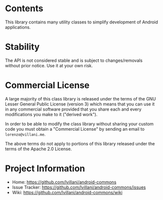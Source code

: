 Contents
========

This library contains many utility classes to simplify development of Android
applications.




Stability
=========

The API is not considered stable and is subject to changes/removals without
prior notice. Use it at your own risk.




Commercial License
==================

A large majority of this class library is released under the terms of the GNU
Lesser General Public License (version 3) which means that you can use it in any
commercial software provided that you share each and every modifications you
make to it ("derived work").

In order to be able to modify the class library without sharing your custom code
you must obtain a "Commercial License" by sending an email to
`lorenzo@villani.me`.

The above terms do not apply to portions of this library released under the
terms of the Apache 2.0 License.




Project Information
===================

 * Home: https://github.com/lvillani/android-commons
 * Issue Tracker: https://github.com/lvillani/android-commons/issues
 * Wiki: https://github.com/lvillani/android-commons/wiki
